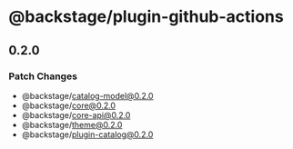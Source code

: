 # @backstage/plugin-github-actions

## 0.2.0
### Patch Changes

  - @backstage/catalog-model@0.2.0
  - @backstage/core@0.2.0
  - @backstage/core-api@0.2.0
  - @backstage/theme@0.2.0
  - @backstage/plugin-catalog@0.2.0
